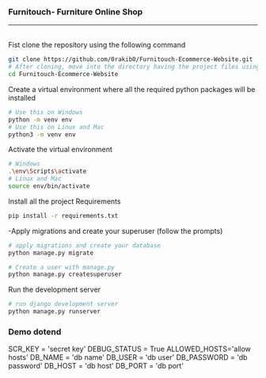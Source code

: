 ### Furnitouch- Furniture Online Shop
<hr>


<br>
Fist clone the repository using the following command

```bash
git clone https://github.com/0rakib0/Furnitouch-Ecommerce-Website.git
# After cloning, move into the directory having the project files using the change directory command
cd Furnitouch-Ecommerce-Website
```
Create a virtual environment where all the required python packages will be installed

```bash
# Use this on Windows
python -m venv env
# Use this on Linux and Mac
python3 -m venv env
```
Activate the virtual environment

```bash
# Windows
.\env\Scripts\activate
# Linux and Mac
source env/bin/activate
```
Install all the project Requirements
```bash
pip install -r requirements.txt
```
-Apply migrations and create your superuser (follow the prompts)
```bash
# apply migrations and create your database
python manage.py migrate

# Create a user with manage.py
python manage.py createsuperuser
```

Run the development server

```bash
# run django development server
python manage.py runserver
```



### Demo dotend 

SCR_KEY = 'secret key'
DEBUG_STATUS = True
ALLOWED_HOSTS='allow hosts'
DB_NAME = 'db name'
DB_USER = 'db user'
DB_PASSWORD = 'db password'
DB_HOST = 'db host'
DB_PORT = 'db port'
